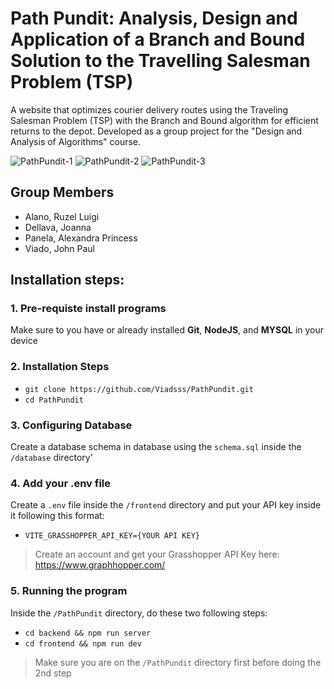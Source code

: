 # Path Pundit: Analysis, Design and Application of a Branch and Bound Solution to the Travelling Salesman Problem (TSP)
A website that optimizes courier delivery routes using the Traveling Salesman Problem (TSP) with the Branch and Bound algorithm for efficient returns to the depot. Developed as a group project for the "Design and Analysis of Algorithms" course.

![PathPundit-1](https://github.com/user-attachments/assets/5c8363a2-528b-4219-a2fa-61427612aa05)
![PathPundit-2](https://github.com/user-attachments/assets/133b151d-b2f9-447c-9c75-3ecf8118d693)
![PathPundit-3](https://github.com/user-attachments/assets/10558aa9-7c56-4032-a39a-f95d8240c1ae)

## Group Members
- Alano, Ruzel Luigi
- Dellava, Joanna
- Panela, Alexandra Princess
- Viado, John Paul

## Installation steps:
### 1. Pre-requiste install programs
Make sure to you have or already installed **Git**, **NodeJS**, and **MYSQL** in your device

### 2. Installation Steps
- `git clone https://github.com/Viadsss/PathPundit.git`
- `cd PathPundit`

### 3. Configuring Database
Create a database schema in database using the `schema.sql` inside the `/database` directory'

### 4. Add your .env file
Create a `.env` file inside the `/frontend` directory and put your API key inside it following this format:
- `VITE_GRASSHOPPER_API_KEY={YOUR API KEY}`
> Create an account and get your Grasshopper API Key here: https://www.graphhopper.com/

### 5. Running the program
Inside the `/PathPundit` directory, do these two following steps:
- `cd backend && npm run server`
- `cd frontend && npm run dev`
> Make sure you are on the `/PathPundit` directory first before doing the 2nd step
